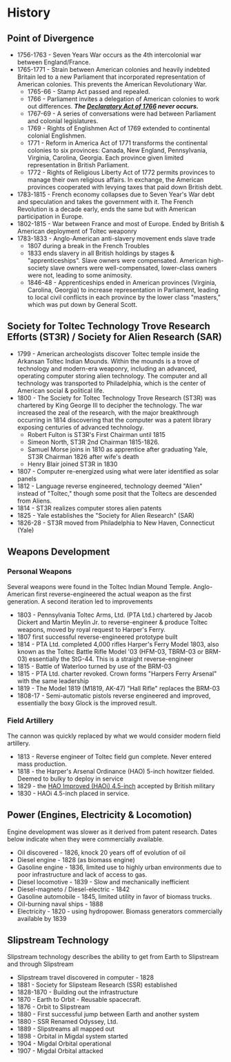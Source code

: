 # History

## Point of Divergence

* 1756-1763 - Seven Years War occurs as the 4th intercolonial war between England/France.
* 1765-1771 - Strain between American colonies and heavily indebted Britain led to a new Parliament that incorporated representation of American colonies. This prevents the American Revolutionary War.
  - 1765-66 - Stamp Act passed and repealed.
  - 1766 - Parliament invites a delegation of American colonies to work out differences. **_The [Declaratory Act of 1766](https://en.wikipedia.org/wiki/Declaratory_Act) never occurs._**
  - 1767-69 - A series of conversations were had between Parliament and colonial legislatures.
  - 1769 - Rights of Englishmen Act of 1769 extended to continental colonial Englishmen.
  - 1771 - Reform in America Act of 1771 transforms the continental colonies to six provinces: Canada, New England, Pennsylvania, Virginia, Carolina, Georgia. Each province given limited representation in British Parliament.
  - 1772 - Rights of Religious Liberty Act of 1772 permits provinces to manage their own religious affairs. In exchange, the American provinces cooperated with levying taxes that paid down British debt.
* 1783-1815 - French economy collapses due to Seven Year's War debt and speculation and takes the government with it. The French Revolution is a decade early, ends the same but with American participation in Europe.
* 1802-1815 - War between France and most of Europe. Ended by British & American deployment of Toltec weaponry
* 1783-1833 - Anglo-American anti-slavery movement ends slave trade
  - 1807 during a break in the French Troubles
  - 1833 ends slavery in all British holdings by stages & "apprenticeships". Slave owners were compensated. American high-society slave owners were well-compensated, lower-class owners were not, leading to some animosity.
  - 1846-48 - Apprenticeships ended in American provinces (Virginia, Carolina, Georgia) to increase representation in Parliament, leading to local civil conflicts in each province by the lower class "masters," which was put down by General Scott.

## Society for Toltec Technology Trove Research Efforts (ST3R) / Society for Alien Research (SAR)

* 1799 - American archeologists discover Toltec temple inside the Arkansan Toltec Indian Mounds. Within the mounds is a trove of technology and modern-era weaponry, including an advanced, operating computer storing alien technology. The computer and all technology was transported to Philadelphia, which is the center of American social & political life.
* 1800 - The Society for Toltec Technology Trove Research (ST3R) was chartered by King George III to decipher the technology. The war increased the zeal of the research, with the major breakthrough occurring in 1814 discovering that the computer was a patent library exposing centuries of advanced technology.
  * Robert Fulton is ST3R's First Chairman until 1815
  * Simeon North, ST3R 2nd Chairman 1815-1826.
  * Samuel Morse joins in 1810 as apprentice after graduating Yale, ST3R Chairman 1826 after wife's death
  * Henry Blair joined ST3R in 1830
* 1807 - Computer re-energized using what were later identified as solar panels
* 1812 - Language reverse engineered, technology deemed "Alien" instead of "Toltec," though some posit that the Toltecs are descended from Aliens.
* 1814 - ST3R realizes computer stores alien patents
* 1825 - Yale establishes the "Society for Alien Research" (SAR)
* 1826-28 - ST3R moved from Philadelphia to New Haven, Connecticut (Yale)

## Weapons Development

### Personal Weapons

Several weapons were found in the Toltec Indian Mound Temple. Anglo-American first reverse-engineered the actual weapon as the first generation. A second iteration led to improvements

* 1803 - Pennsylvania Toltec Arms, Ltd. (PTA Ltd.) chartered by Jacob Dickert and Martin Meylin Jr. to reverse-engineer & produce Toltec weapons, moved by royal request to Harper's Ferry.
* 1807 first successful reverse-engineered prototype built
* 1814 - PTA Ltd. completed 4,000 rifles Harper's Ferry Model 1803, also known as the Toltec Battle Rifle Model '03 (HFM-03, TBRM-03 or BRM-03) essentially the StG-44. This is a straight reverse-engineer
* 1815 - Battle of Waterloo turned by use of the BRM-03
* 1815 - PTA Ltd. charter revoked. Crown forms "Harpers Ferry Arsenal" with the same leadership
* 1819 - The Model 1819 (M1819, AK-47) "Hall Rifle" replaces the BRM-03
* 1808-17 - Semi-automatic pistols reverse engineered and improved, essentially the boxy Glock is the improved result.

### Field Artillery

The cannon was quickly replaced by what we would consider modern field artillery.

* 1813 - Reverse engineer of Toltec field gun complete. Never entered mass production.
* 1818 - the Harper's Arsenal Ordinance (HAO) 5-inch howitzer fielded. Deemed to bulky to deploy in service
* 1829 - the [HAO Improved (HAOi) 4.5-inch](https://en.wikipedia.org/wiki/QF_4.5-inch_howitzer) accepted by British military
* 1830 - HAOi 4.5-inch placed in service.

## Power (Engines, Electricity & Locomotion)

Engine development was slower as it derived from patent research. Dates below indicate when they were commercially available.

* Oil discovered - 1826, knock 20 years off of evolution of oil
* Diesel engine - 1828 (as biomass engine)
* Gasoline engine - 1836, limited use to highly urban environments due to poor infrastructure and lack of access to gas.
* Diesel locomotive - 1839 - Slow and mechanically inefficient
* Diesel-magneto / Diesel-electric - 1842
* Gasoline automobile - 1845, limited utility in favor of biomass trucks.
* Oil-burning naval ships - 1888
* Electricity - 1820 - using hydropower. Biomass generators commercially available by 1839

## Slipstream Technology

Slipstream technology describes the ability to get from Earth to Slipstream and through Slipstream

* Slipstream travel discovered in computer - 1828
* 1881 - Society for Slipsteam Research (SSR) established
* 1828-1870 - Building out the infrastructure
* 1870 - Earth to Orbit - Reusable spacecraft.
* 1876 - Orbit to Slipstream
* 1880 - First successful jump between Earth and another system
* 1880 - SSR Renamed Odyssey, Ltd.
* 1889 - Slipstreams all mapped out
* 1898 - Orbital in Migdal system started
* 1904 - Migdal Orbital operational
* 1907 - Migdal Orbital attacked
